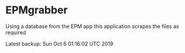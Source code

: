 # EPMgrabber
Using a database from the EPM app this application scrapes the files as required


Latest backup: Sun Oct 6 01:16:02 UTC 2019

